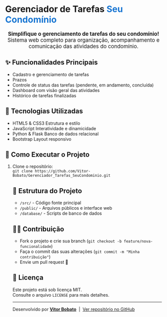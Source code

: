 <!DOCTYPE html>
<html lang="pt-BR">
<head>
    <meta charset="UTF-8">
</head>
<body>
    <div class="container">
        <div class="logo">
            <h1>Gerenciador de Tarefas <span style="color:#1976d2;">Seu Condomínio</span></h1>
        </div>
        <p style="text-align:center;font-size:1.2em;">
            <b>Simplifique o gerenciamento de tarefas do seu condomínio!</b><br>
            Sistema web completo para organização, acompanhamento e comunicação das atividades do condomínio.
        </p>
        <h2>✨ Funcionalidades Principais</h2>
        <ul>
            <li>Cadastro e gerenciamento de tarefas</li>
            <li>Prazos</li>
            <li>Controle de status das tarefas (pendente, em andamento, concluída)</li>
            <li>Dashboard com visão geral das atividades</li>
            <li>Histórico de tarefas finalizadas</li>
        </ul>
        <h2>🚀 Tecnologias Utilizadas</h2>
        <ul class="tech-list">
            <li><span class="badge">HTML5 &amp; CSS3</span> Estrutura e estilo</li>
            <li><span class="badge">JavaScript</span> Interatividade e dinamicidade</li>
            <li><span class="badge">Python & Flask</span> Banco de dados relacional</li>
            <li><span class="badge">Bootstrap</span> Layout responsivo</li>
        </ul>
        <h2>🔧 Como Executar o Projeto</h2>
        <ol>
            <li>Clone o repositório:<br>
                <code>git clone https://github.com/Vitor-Bobato/Gerenciador_Tarefas_SeuCondominio.git</code>
        <h2>📝 Estrutura do Projeto</h2>
        <ul>
            <li><code>/src/</code> - Código fonte principal</li>
            <li><code>/public/</code> - Arquivos públicos e interface web</li>
            <li><code>/database/</code> - Scripts de banco de dados</li>
        </ul>
        <h2>🙋‍♂️ Contribuição</h2>
        <ul>
            <li>Fork o projeto e crie sua branch (<code>git checkout -b feature/nova-funcionalidade</code>)</li>
            <li>Faça o commit das suas alterações (<code>git commit -m "Minha contribuição"</code>)</li>
            <li>Envie um pull request 🚀</li>
        </ul>
        <h2>📄 Licença</h2>
        <p>
            Este projeto está sob licença MIT.<br>
            Consulte o arquivo <code>LICENSE</code> para mais detalhes.
        </p>
        <div class="footer">
            <hr>
            <p>
                Desenvolvido por <b><a href="https://github.com/Vitor-Bobato">Vitor Bobato</a></b> &nbsp;|&nbsp;
                <a href="https://github.com/Vitor-Bobato/Gerenciador_Tarefas_SeuCondominio">Ver repositório no GitHub</a>
            </p>
        </div>
    </div>
</body>
</html>
